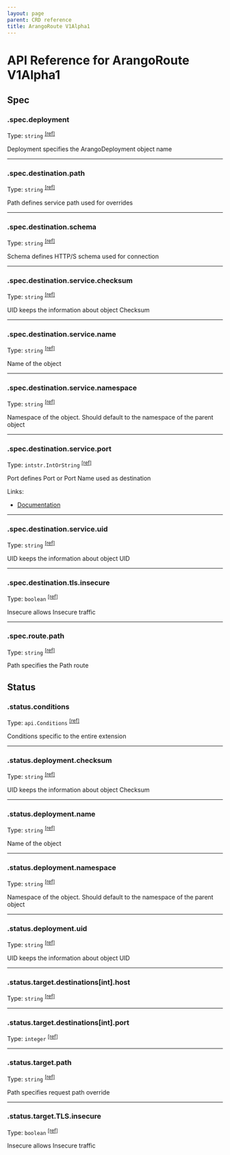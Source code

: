 ```yaml
---
layout: page
parent: CRD reference
title: ArangoRoute V1Alpha1
---
```


# API Reference for ArangoRoute V1Alpha1

## Spec

### .spec.deployment

Type: `string` <sup>[\[ref\]](https://github.com/arangodb/kube-arangodb/blob/1.2.42/pkg/apis/networking/v1alpha1/route_spec.go#L27)</sup>

Deployment specifies the ArangoDeployment object name

***

### .spec.destination.path

Type: `string` <sup>[\[ref\]](https://github.com/arangodb/kube-arangodb/blob/1.2.42/pkg/apis/networking/v1alpha1/route_spec_destination.go#L36)</sup>

Path defines service path used for overrides

***

### .spec.destination.schema

Type: `string` <sup>[\[ref\]](https://github.com/arangodb/kube-arangodb/blob/1.2.42/pkg/apis/networking/v1alpha1/route_spec_destination.go#L30)</sup>

Schema defines HTTP/S schema used for connection

***

### .spec.destination.service.checksum

Type: `string` <sup>[\[ref\]](https://github.com/arangodb/kube-arangodb/blob/1.2.42/pkg/apis/shared/v1/object.go#L61)</sup>

UID keeps the information about object Checksum

***

### .spec.destination.service.name

Type: `string` <sup>[\[ref\]](https://github.com/arangodb/kube-arangodb/blob/1.2.42/pkg/apis/shared/v1/object.go#L52)</sup>

Name of the object

***

### .spec.destination.service.namespace

Type: `string` <sup>[\[ref\]](https://github.com/arangodb/kube-arangodb/blob/1.2.42/pkg/apis/shared/v1/object.go#L55)</sup>

Namespace of the object. Should default to the namespace of the parent object

***

### .spec.destination.service.port

Type: `intstr.IntOrString` <sup>[\[ref\]](https://github.com/arangodb/kube-arangodb/blob/1.2.42/pkg/apis/networking/v1alpha1/route_spec_destination_service.go#L36)</sup>

Port defines Port or Port Name used as destination

Links:
* [Documentation](https://kubernetes.io/docs/tasks/administer-cluster/sysctl-cluster/)

***

### .spec.destination.service.uid

Type: `string` <sup>[\[ref\]](https://github.com/arangodb/kube-arangodb/blob/1.2.42/pkg/apis/shared/v1/object.go#L58)</sup>

UID keeps the information about object UID

***

### .spec.destination.tls.insecure

Type: `boolean` <sup>[\[ref\]](https://github.com/arangodb/kube-arangodb/blob/1.2.42/pkg/apis/networking/v1alpha1/route_spec_destination_tls.go#L25)</sup>

Insecure allows Insecure traffic

***

### .spec.route.path

Type: `string` <sup>[\[ref\]](https://github.com/arangodb/kube-arangodb/blob/1.2.42/pkg/apis/networking/v1alpha1/route_spec_route.go#L29)</sup>

Path specifies the Path route

## Status

### .status.conditions

Type: `api.Conditions` <sup>[\[ref\]](https://github.com/arangodb/kube-arangodb/blob/1.2.42/pkg/apis/networking/v1alpha1/route_status.go#L31)</sup>

Conditions specific to the entire extension

***

### .status.deployment.checksum

Type: `string` <sup>[\[ref\]](https://github.com/arangodb/kube-arangodb/blob/1.2.42/pkg/apis/shared/v1/object.go#L61)</sup>

UID keeps the information about object Checksum

***

### .status.deployment.name

Type: `string` <sup>[\[ref\]](https://github.com/arangodb/kube-arangodb/blob/1.2.42/pkg/apis/shared/v1/object.go#L52)</sup>

Name of the object

***

### .status.deployment.namespace

Type: `string` <sup>[\[ref\]](https://github.com/arangodb/kube-arangodb/blob/1.2.42/pkg/apis/shared/v1/object.go#L55)</sup>

Namespace of the object. Should default to the namespace of the parent object

***

### .status.deployment.uid

Type: `string` <sup>[\[ref\]](https://github.com/arangodb/kube-arangodb/blob/1.2.42/pkg/apis/shared/v1/object.go#L58)</sup>

UID keeps the information about object UID

***

### .status.target.destinations\[int\].host

Type: `string` <sup>[\[ref\]](https://github.com/arangodb/kube-arangodb/blob/1.2.42/pkg/apis/networking/v1alpha1/route_status_target_destination.go#L38)</sup>

***

### .status.target.destinations\[int\].port

Type: `integer` <sup>[\[ref\]](https://github.com/arangodb/kube-arangodb/blob/1.2.42/pkg/apis/networking/v1alpha1/route_status_target_destination.go#L39)</sup>

***

### .status.target.path

Type: `string` <sup>[\[ref\]](https://github.com/arangodb/kube-arangodb/blob/1.2.42/pkg/apis/networking/v1alpha1/route_status_target.go#L37)</sup>

Path specifies request path override

***

### .status.target.TLS.insecure

Type: `boolean` <sup>[\[ref\]](https://github.com/arangodb/kube-arangodb/blob/1.2.42/pkg/apis/networking/v1alpha1/route_status_target_tls.go#L27)</sup>

Insecure allows Insecure traffic

